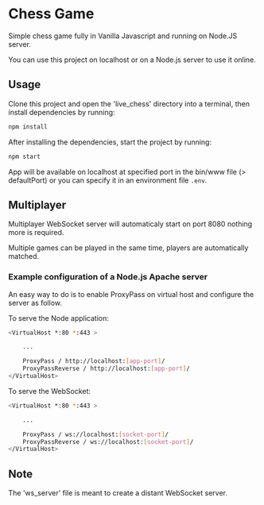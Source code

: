 # Chess Game

Simple chess game fully in Vanilla Javascript and running on Node.JS server.

You can use this project on localhost or on a Node.js server to use it online.

## Usage

Clone this project and open the 'live_chess' directory into a terminal, then install dependencies by running:

```sh
npm install
```

After installing the dependencies, start the project by running:

```sh
npm start
```

App will be available on localhost at specified port in the bin/www file (> defaultPort) or you can specify it in an environment file `.env`.

## Multiplayer

Multiplayer WebSocket server will automaticaly start on port 8080 nothing more is required.

Multiple games can be played in the same time, players are automatically matched.

### Example configuration of a Node.js Apache server

An easy way to do is to enable ProxyPass on virtual host and configure the server as follow.

To serve the Node application:

```sh
<VirtualHost *:80 *:443 >

	...

    ProxyPass / http://localhost:[app-port]/
    ProxyPassReverse / http://localhost:[app-port]/
</VirtualHost>
```

To serve the WebSocket:

```sh
<VirtualHost *:80 *:443 >

	...

    ProxyPass / ws://localhost:[socket-port]/
    ProxyPassReverse / ws://localhost:[socket-port]/
</VirtualHost>
```

## Note 

The 'ws_server' file is meant to create a distant WebSocket server.
